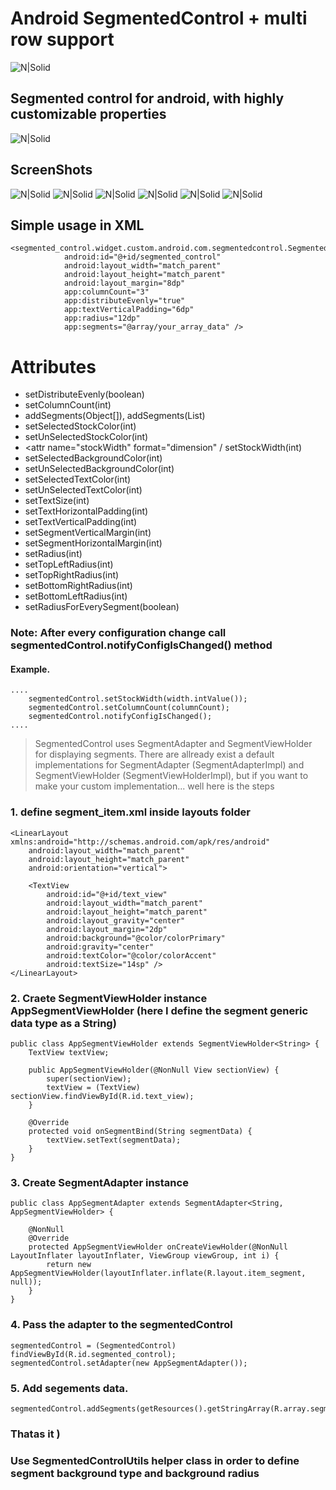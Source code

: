 # Android SegmentedControl + multi row support

![N|Solid](https://raw.githubusercontent.com/RobertApikyan/SegmentedControl/release_v0.1/app/src/main/res/mipmap-hdpi/ic_launcher.png)

## Segmented control for android, with highly customizable properties 

![N|Solid](https://raw.githubusercontent.com/RobertApikyan/SegmentedControl/release_v0.1/docs/intro.gif.gif)

## ScreenShots
![N|Solid](https://raw.githubusercontent.com/RobertApikyan/SegmentedControl/release_v0.1/docs/device-2017-09-14-133621.png)
![N|Solid](https://raw.githubusercontent.com/RobertApikyan/SegmentedControl/release_v0.1/docs/device-2017-09-14-133711.png)
![N|Solid](https://raw.githubusercontent.com/RobertApikyan/SegmentedControl/release_v0.1/docs/device-2017-09-14-133736.png)
![N|Solid](https://raw.githubusercontent.com/RobertApikyan/SegmentedControl/release_v0.1/docs/device-2017-09-14-133907.png)
![N|Solid](https://raw.githubusercontent.com/RobertApikyan/SegmentedControl/release_v0.1/docs/device-2017-09-14-134003.png)
![N|Solid](https://raw.githubusercontent.com/RobertApikyan/SegmentedControl/release_v0.1/docs/device-2017-09-14-202249.png)





## Simple usage in XML
    <segmented_control.widget.custom.android.com.segmentedcontrol.SegmentedControl
                android:id="@+id/segmented_control"
                android:layout_width="match_parent"
                android:layout_height="match_parent"
                android:layout_margin="8dp"
                app:columnCount="3"
                app:distributeEvenly="true"
                app:textVerticalPadding="6dp"
                app:radius="12dp"
                app:segments="@array/your_array_data" />

# Attributes 
 * <attr name="distributeEvenly" format="boolean" /> setDistributeEvenly(boolean)
 * <attr name="columnCount" format="integer" /> setColumnCount(int)
 * <attr name="segments" format="reference" /> addSegments(Object[]), addSegments(List)
 * <attr name="selectedStockColor" format="color" /> setSelectedStockColor(int)
 * <attr name="unSelectedStockColor" format="color" /> setUnSelectedStockColor(int)
 * <attr name="stockWidth" format="dimension" / setStockWidth(int)
 * <attr name="selectedBackgroundColor" format="color" /> setSelectedBackgroundColor(int)
 * <attr name="unSelectedBackgroundColor" format="color" /> setUnSelectedBackgroundColor(int)
 * <attr name="selectedTextColor" format="color"/> setSelectedTextColor(int)
 * <attr name="unSelectedTextColor" format="color"/> setUnSelectedTextColor(int)
 * <attr name="textSize" format="dimension"/> setTextSize(int)
 * <attr name="textHorizontalPadding" format="dimension"/> setTextHorizontalPadding(int)
 * <attr name="textVerticalPadding" format="dimension"/> setTextVerticalPadding(int)
 * <attr name="segmentVerticalMargin" format="dimension"/> setSegmentVerticalMargin(int)
 * <attr name="segmentHorizontalMargin" format="dimension"/> setSegmentHorizontalMargin(int)
 * <attr name="radius" format="dimension"/> setRadius(int)
 * <attr name="topLeftRadius" format="dimension"/> setTopLeftRadius(int)
 * <attr name="topRightRadius" format="dimension"/> setTopRightRadius(int)
 * <attr name="bottomRightRadius" format="dimension"/> setBottomRightRadius(int)
 * <attr name="bottomLeftRadius" format="dimension"/> setBottomLeftRadius(int)
 * <attr name="radiusForEverySegment" format="boolean"/> setRadiusForEverySegment(boolean)
        
### Note: After every configuration change call segmentedControl.notifyConfigIsChanged() method 
#### Example.
    ....
        segmentedControl.setStockWidth(width.intValue());
        segmentedControl.setColumnCount(columnCount);
        segmentedControl.notifyConfigIsChanged();
    ....

> SegmentedControl uses SegmentAdapter and SegmentViewHolder for displaying segments. There are allready exist a default implementations for SegmentAdapter (SegmentAdapterImpl) and SegmentViewHolder (SegmentViewHolderImpl), but if you want to make your custom implementation... well here is the steps 
### 1. define segment_item.xml inside layouts folder
    
    
    
    <LinearLayout xmlns:android="http://schemas.android.com/apk/res/android"
        android:layout_width="match_parent"
        android:layout_height="match_parent"
        android:orientation="vertical">

        <TextView
            android:id="@+id/text_view"
            android:layout_width="match_parent"
            android:layout_height="match_parent"
            android:layout_gravity="center"
            android:layout_margin="2dp"
            android:background="@color/colorPrimary"
            android:gravity="center"
            android:textColor="@color/colorAccent"
            android:textSize="14sp" />
    </LinearLayout>

### 2. Craete SegmentViewHolder instance AppSegmentViewHolder (here I define the segment generic data type as a String)

    public class AppSegmentViewHolder extends SegmentViewHolder<String> {
        TextView textView;
    
        public AppSegmentViewHolder(@NonNull View sectionView) {
            super(sectionView);
            textView = (TextView) sectionView.findViewById(R.id.text_view);
        }

        @Override
        protected void onSegmentBind(String segmentData) {
            textView.setText(segmentData);
        }
    }
### 3. Create SegmentAdapter instance 
    public class AppSegmentAdapter extends SegmentAdapter<String, AppSegmentViewHolder> {

        @NonNull
        @Override
        protected AppSegmentViewHolder onCreateViewHolder(@NonNull LayoutInflater layoutInflater, ViewGroup viewGroup, int i) {
            return new AppSegmentViewHolder(layoutInflater.inflate(R.layout.item_segment, null));
        }
    }

### 4. Pass the adapter to the segmentedControl

    segmentedControl = (SegmentedControl) findViewById(R.id.segmented_control);
    segmentedControl.setAdapter(new AppSegmentAdapter());

### 5. Add segements data. 
    segmentedControl.addSegments(getResources().getStringArray(R.array.segments));
### Thatas it ) 
### Use SegmentedControlUtils helper class in order to define segment background type and background radius
